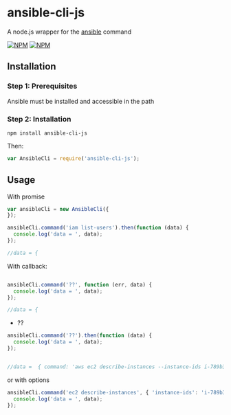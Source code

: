# ansible-cli-js
A node.js wrapper for the [ansible](http://linux.die.net/man/1/ansible) command

[![NPM](https://nodei.co/npm/ansible-cli-js.png?downloads=true&downloadRank=true)](https://nodei.co/npm/ansible-cli-js/)
[![NPM](https://nodei.co/npm-dl/ansible-cli-js.png?months=6&height=3)](https://nodei.co/npm/ansible-cli-js/)

## Installation

### Step 1: Prerequisites

Ansible must be installed and accessible in the path

### Step 2: Installation
    
    npm install ansible-cli-js
    
Then:

```js
var AnsibleCli = require('ansible-cli-js');
```

## Usage

With promise

```js
var ansibleCli = new AnsibleCli({
});

ansibleCli.command('iam list-users').then(function (data) {
  console.log('data = ', data); 
});

//data = {


```

With callback:

```js

ansibleCli.command('??', function (err, data) {
  console.log('data = ', data);
});

//data = {


```

* ??

```js
ansibleCli.command('??').then(function (data) {
  console.log('data = ', data); 
});


//data =  { command: 'aws ec2 describe-instances --instance-ids i-789b3ba7 ',


```
or with options

```js
ansibleCli.command('ec2 describe-instances', { 'instance-ids': 'i-789b3ba7' }).then(function (data) {
  console.log('data = ', data); 
});

```


